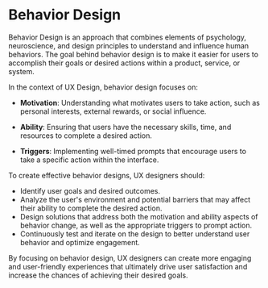 # Behavior Design

Behavior Design is an approach that combines elements of psychology, neuroscience, and design principles to understand and influence human behaviors. The goal behind behavior design is to make it easier for users to accomplish their goals or desired actions within a product, service, or system.

In the context of UX Design, behavior design focuses on:

- **Motivation**: Understanding what motivates users to take action, such as personal interests, external rewards, or social influence.

- **Ability**: Ensuring that users have the necessary skills, time, and resources to complete a desired action.

- **Triggers**: Implementing well-timed prompts that encourage users to take a specific action within the interface.

To create effective behavior designs, UX designers should:

- Identify user goals and desired outcomes.
- Analyze the user's environment and potential barriers that may affect their ability to complete the desired action.
- Design solutions that address both the motivation and ability aspects of behavior change, as well as the appropriate triggers to prompt action.
- Continuously test and iterate on the design to better understand user behavior and optimize engagement.

By focusing on behavior design, UX designers can create more engaging and user-friendly experiences that ultimately drive user satisfaction and increase the chances of achieving their desired goals.